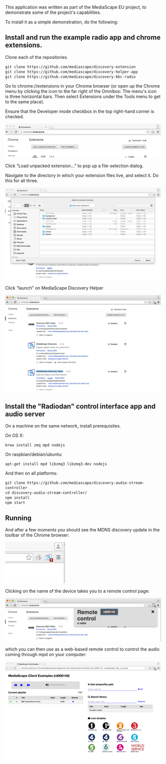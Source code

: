 This application was written as part of the MediaScape EU project, to demonstrate some 
of the project's capabilities.

To install it as a simple demonstration, do the following:

## Install and run the example radio app and chrome extensions.

Clone each of the repositories.

    git clone https://github.com/mediascape/discovery-extension
    git clone https://github.com/mediascape/discovery-helper-app
    git clone https://github.com/mediascape/discovery-bbc-radio

Go to chrome://extensions in your Chrome browser (or open up the Chrome menu by clicking the icon to the far right of the Omnibox:  The menu's icon is three horizontal bars. Then select Extensions under the Tools menu to get to the same place).

Ensure that the Developer mode checkbox in the top right-hand corner is checked.

<img src="doc/img/image00.png"/>

Click “Load unpacked extension…” to pop up a file-selection dialog.

Navigate to the directory in which your extension files live, and select it. Do this for all three.

<img src="doc/img/image02.png"/>

Click “launch” on MediaScape Discovery Helper

<img src="doc/img/image05.png"/>

## Install the "Radiodan" control interface app and audio server

On a machine on the same network, install prerequisites.

On OS X:

    brew install zmq mpd nodejs

On raspbian/debian/ubuntu:

    apt-get install mpd libzmq3 libzmq3-dev nodejs

And then on all platforms:

    git clone https://github.com/mediascape/discovery-audio-stream-controller
    cd discovery-audio-stream-controller/
    npm install
    npm start

## Running

And after a few moments you should see the MDNS discovery update in the toolbar of the Chrome browser:

<img src="doc/img/image01.png"/>

Clicking on the name of the device takes you to a remote control page: 

<img src="doc/img/image03.png"/>

which you can then use as a web-based remote control to control the audio coming through mpd on your computer:

<img src="doc/img/image04.png"/>


